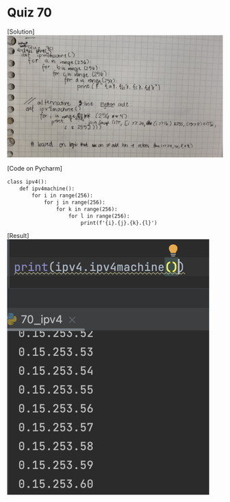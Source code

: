 # Quiz 70

[Solution]
![](img/70_paper.jpg)


[Code on Pycharm]
```pycon
class ipv4():
    def ipv4machine():
        for i in range(256):
            for j in range(256):
                for k in range(256):
                    for l in range(256):
                        print(f'{i}.{j}.{k}.{l}')
```

[Result]
![](img/70_result.png)